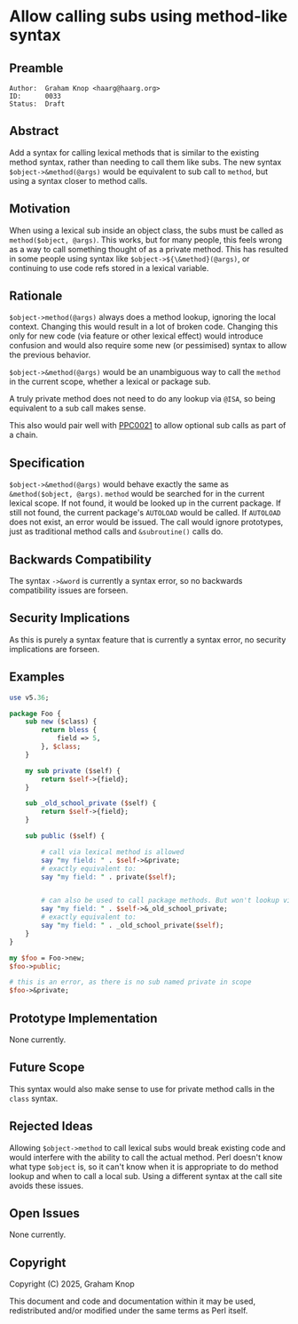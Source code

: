 # Allow calling subs using method-like syntax

## Preamble

    Author:  Graham Knop <haarg@haarg.org>
    ID:      0033
    Status:  Draft

## Abstract

Add a syntax for calling lexical methods that is similar to the existing
method syntax, rather than needing to call them like subs. The new syntax
`$object->&method(@args)` would be equivalent to sub call to `method`, but
using a syntax closer to method calls.

## Motivation

When using a lexical sub inside an object class, the subs must be called as
`method($object, @args)`. This works, but for many people, this feels wrong
as a way to call something thought of as a private method. This has resulted
in some people using syntax like `$object->${\&method}(@args)`, or continuing
to use code refs stored in a lexical variable.

## Rationale

`$object->method(@args)` always does a method lookup, ignoring the local
context. Changing this would result in a lot of broken code. Changing this
only for new code (via feature or other lexical effect) would introduce
confusion and would also require some new (or pessimised) syntax to allow
the previous behavior.

`$object->&method(@args)` would be an unambiguous way to call the `method` in
the current scope, whether a lexical or package sub.

A truly private method does not need to do any lookup via `@ISA`, so being
equivalent to a sub call makes sense.

This also would pair well with
[PPC0021](ppc0021-optional-chaining-operator.md) to allow optional sub calls
as part of a chain.

## Specification

`$object->&method(@args)` would behave exactly the same as `&method($object,
@args)`. `method` would be searched for in the current lexical scope. If not
found, it would be looked up in the current package. If still not found, the
current package's `AUTOLOAD` would be called. If `AUTOLOAD` does not exist, an
error would be issued. The call would ignore prototypes, just as traditional
method calls and `&subroutine()` calls do.

## Backwards Compatibility

The syntax `->&word` is currently a syntax error, so no backwards
compatibility issues are forseen.

## Security Implications

As this is purely a syntax feature that is currently a syntax error, no
security implications are forseen.

## Examples

```perl
use v5.36;

package Foo {
    sub new ($class) {
        return bless {
            field => 5,
        }, $class;
    }

    my sub private ($self) {
        return $self->{field};
    }

    sub _old_school_private ($self) {
        return $self->{field};
    }

    sub public ($self) {

        # call via lexical method is allowed
        say "my field: " . $self->&private;
        # exactly equivalent to:
        say "my field: " . private($self);


        # can also be used to call package methods. But won't lookup via @ISA
        say "my field: " . $self->&_old_school_private;
        # exactly equivalent to:
        say "my field: " . _old_school_private($self);
    }
}

my $foo = Foo->new;
$foo->public;

# this is an error, as there is no sub named private in scope
$foo->&private;
```

## Prototype Implementation

None currently.

## Future Scope

This syntax would also make sense to use for private method calls in the
`class` syntax.

## Rejected Ideas

Allowing `$object->method` to call lexical subs would break existing code and
would interfere with the ability to call the actual method. Perl doesn't know
what type `$object` is, so it can't know when it is appropriate to do method
lookup and when to call a local sub. Using a different syntax at the call site
avoids these issues.

## Open Issues

None currently.

## Copyright

Copyright (C) 2025, Graham Knop

This document and code and documentation within it may be used, redistributed
and/or modified under the same terms as Perl itself.
